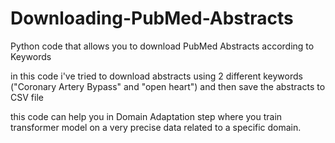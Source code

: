 # Downloading-PubMed-Abstracts
Python code that allows you to download PubMed Abstracts according to Keywords

in this code i've tried to download abstracts using 2 different keywords ("Coronary Artery Bypass" and "open heart") and then save the abstracts to CSV file

this code can help you in Domain Adaptation step where you train transformer model on a very precise data related to a specific domain. 
